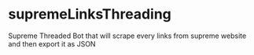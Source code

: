 # supremeLinksThreading
Supreme Threaded Bot that will scrape every links from supreme website and then export it as JSON

